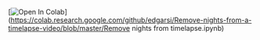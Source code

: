 [![Open In Colab](https://colab.research.google.com/assets/colab-badge.svg)](https://colab.research.google.com/github/edgarsi/Remove-nights-from-a-timelapse-video/blob/master/Remove nights from timelapse.ipynb)
